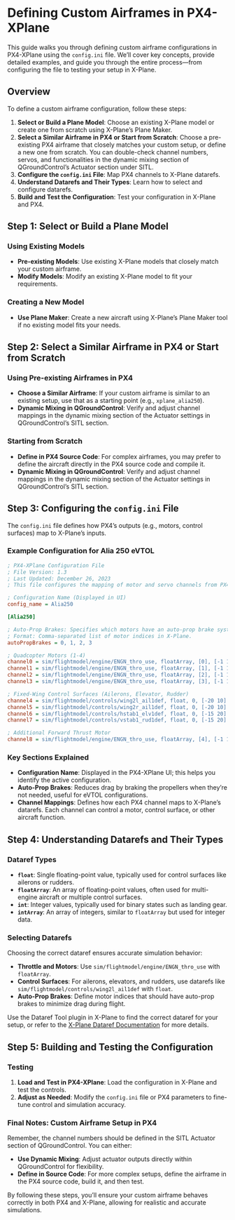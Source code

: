 # Defining Custom Airframes in PX4-XPlane

This guide walks you through defining custom airframe configurations in PX4-XPlane using the `config.ini` file. We’ll cover key concepts, provide detailed examples, and guide you through the entire process—from configuring the file to testing your setup in X-Plane.

## Overview

To define a custom airframe configuration, follow these steps:
1. **Select or Build a Plane Model**: Choose an existing X-Plane model or create one from scratch using X-Plane’s Plane Maker.
2. **Select a Similar Airframe in PX4 or Start from Scratch**: Choose a pre-existing PX4 airframe that closely matches your custom setup, or define a new one from scratch. You can double-check channel numbers, servos, and functionalities in the dynamic mixing section of QGroundControl’s Actuator section under SITL.
3. **Configure the `config.ini` File**: Map PX4 channels to X-Plane datarefs.
4. **Understand Datarefs and Their Types**: Learn how to select and configure datarefs.
5. **Build and Test the Configuration**: Test your configuration in X-Plane and PX4.

## Step 1: Select or Build a Plane Model

### Using Existing Models

- **Pre-existing Models**: Use existing X-Plane models that closely match your custom airframe.
- **Modify Models**: Modify an existing X-Plane model to fit your requirements.

### Creating a New Model

- **Use Plane Maker**: Create a new aircraft using X-Plane’s Plane Maker tool if no existing model fits your needs.

## Step 2: Select a Similar Airframe in PX4 or Start from Scratch

### Using Pre-existing Airframes in PX4

- **Choose a Similar Airframe**: If your custom airframe is similar to an existing setup, use that as a starting point (e.g., `xplane_alia250`).
- **Dynamic Mixing in QGroundControl**: Verify and adjust channel mappings in the dynamic mixing section of the Actuator settings in QGroundControl’s SITL section.

### Starting from Scratch

- **Define in PX4 Source Code**: For complex airframes, you may prefer to define the aircraft directly in the PX4 source code and compile it.
- **Dynamic Mixing in QGroundControl**: Verify and adjust channel mappings in the dynamic mixing section of the Actuator settings in QGroundControl’s SITL section.

## Step 3: Configuring the `config.ini` File

The `config.ini` file defines how PX4’s outputs (e.g., motors, control surfaces) map to X-Plane’s inputs.

### Example Configuration for Alia 250 eVTOL

```ini
; PX4-XPlane Configuration File
; File Version: 1.3
; Last Updated: December 26, 2023
; This file configures the mapping of motor and servo channels from PX4 to X-Plane.

; Configuration Name (Displayed in UI)
config_name = Alia250

[Alia250]

; Auto-Prop Brakes: Specifies which motors have an auto-prop brake system.
; Format: Comma-separated list of motor indices in X-Plane.
autoPropBrakes = 0, 1, 2, 3

; Quadcopter Motors (1-4)
channel0 = sim/flightmodel/engine/ENGN_thro_use, floatArray, [0], [-1 1]
channel1 = sim/flightmodel/engine/ENGN_thro_use, floatArray, [1], [-1 1]
channel2 = sim/flightmodel/engine/ENGN_thro_use, floatArray, [2], [-1 1]
channel3 = sim/flightmodel/engine/ENGN_thro_use, floatArray, [3], [-1 1]

; Fixed-Wing Control Surfaces (Ailerons, Elevator, Rudder)
channel4 = sim/flightmodel/controls/wing2l_ail1def, float, 0, [-20 10] | sim/flightmodel/controls/wing2l_ail2def, float, 0, [-20 10] | sim/flightmodel/controls/wing3l_ail2def, float, 0, [-20 10]
channel5 = sim/flightmodel/controls/wing2r_ail1def, float, 0, [-20 10] | sim/flightmodel/controls/wing2r_ail2def, float, 0, [-20 10] | sim/flightmodel/controls/wing3r_ail2def, float, 0, [-20 10]
channel6 = sim/flightmodel/controls/hstab1_elv1def, float, 0, [-15 20] | sim/flightmodel/controls/hstab1_elv2def, float, 0, [-15 20]
channel7 = sim/flightmodel/controls/vstab1_rud1def, float, 0, [-15 20] | sim/flightmodel/controls/vstab2_rud2def, float, 0, [-15 20]

; Additional Forward Thrust Motor
channel8 = sim/flightmodel/engine/ENGN_thro_use, floatArray, [4], [-1 1]
```

### Key Sections Explained

- **Configuration Name**: Displayed in the PX4-XPlane UI; this helps you identify the active configuration.
- **Auto-Prop Brakes**: Reduces drag by braking the propellers when they’re not needed, useful for eVTOL configurations.
- **Channel Mappings**: Defines how each PX4 channel maps to X-Plane’s datarefs. Each channel can control a motor, control surface, or other aircraft function.

## Step 4: Understanding Datarefs and Their Types

### Dataref Types

- **`float`**: Single floating-point value, typically used for control surfaces like ailerons or rudders.
- **`floatArray`**: An array of floating-point values, often used for multi-engine aircraft or multiple control surfaces.
- **`int`**: Integer values, typically used for binary states such as landing gear.
- **`intArray`**: An array of integers, similar to `floatArray` but used for integer data.

### Selecting Datarefs

Choosing the correct dataref ensures accurate simulation behavior:
- **Throttle and Motors**: Use `sim/flightmodel/engine/ENGN_thro_use` with `floatArray`.
- **Control Surfaces**: For ailerons, elevators, and rudders, use datarefs like `sim/flightmodel/controls/wing2l_ail1def` with `float`.
- **Auto-Prop Brakes**: Define motor indices that should have auto-prop brakes to minimize drag during flight.

Use the Dataref Tool plugin in X-Plane to find the correct dataref for your setup, or refer to the [X-Plane Dataref Documentation](https://developer.x-plane.com/datarefs/) for more details.

## Step 5: Building and Testing the Configuration

### Testing

1. **Load and Test in PX4-XPlane**: Load the configuration in X-Plane and test the controls.
2. **Adjust as Needed**: Modify the `config.ini` file or PX4 parameters to fine-tune control and simulation accuracy.

### Final Notes: Custom Airframe Setup in PX4

Remember, the channel numbers should be defined in the SITL Actuator section of QGroundControl. You can either:
- **Use Dynamic Mixing**: Adjust actuator outputs directly within QGroundControl for flexibility.
- **Define in Source Code**: For more complex setups, define the airframe in the PX4 source code, build it, and then test.

By following these steps, you’ll ensure your custom airframe behaves correctly in both PX4 and X-Plane, allowing for realistic and accurate simulations.

